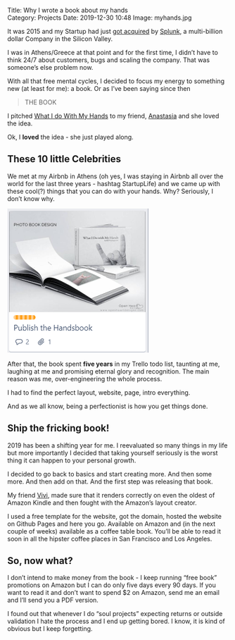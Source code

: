 Title: Why I wrote a book about my hands  
Category: Projects
Date: 2019-12-30 10:48
Image: myhands.jpg

It was 2015 and my Startup had just [got acquired](https://www.splunk.com/view/SP-CAAAJJC) by [Splunk](https://splunk.com), a multi-billion dollar Company in the Silicon Valley.

I was in Athens/Greece at that point and for the first time, I didn’t have to think 24/7 about customers, bugs and scaling the company. That was someone’s else problem now.

With all that free mental cycles, I decided to focus my energy to something new (at least for me): a book. Or as I’ve been saying since then

> THE BOOK

I pitched [What I do With My Hands](https://whatidowithmyhands.com/) to my friend, [Anastasia](http://www.asiomou.com/) and she loved the idea.

Ok, I **loved** the idea - she just played along.

## These 10 little Celebrities
We met at my Airbnb in Athens (oh yes, I was staying in Airbnb all over the world for the last three years - hashtag StartupLife) and we came up with these cool(?) things that you can do with your hands. Why? Seriously, I don’t know why.

![It was on my todo list for a long time](/images/handtrello.png)

After that, the book spent **five years** in my Trello todo list, taunting at me, laughing at me and promising eternal glory and recognition. The main reason was me, over-engineering the whole process.

I had to find the perfect layout, website, page, intro everything.

And as we all know, being a perfectionist is how you get things done.

## Ship the fricking book!
2019 has been a shifting year for me. I reevaluated so many things in my life but more importantly I decided that taking yourself seriously is the worst thing it can happen to your personal growth.

I decided to go back to basics and start creating more. And then some more. And then add on that. And the first step was releasing that book.

My friend [Vivi](https://www.flickr.com/photos/ikve), made sure that it renders correctly on even the oldest of Amazon Kindle and then fought with the Amazon’s layout creator.

I used a free template for the website, got the domain, hosted the website on Github Pages and here you go. Available on Amazon and (in the next couple of weeks) available as a coffee table book. You’ll be able to read it soon in all the hipster coffee places in San Francisco and Los Angeles.

## So, now what?
I don’t intend to make money from the book - I keep running “free book” promotions on Amazon but I can do only five days every 90 days. If you want to read it and don’t want to spend $2 on Amazon, send me an email and I’ll send you a PDF version.

I found out that whenever I do “soul projects” expecting returns or outside validation I hate the process and I end up getting bored. I know, it is kind of obvious but I keep forgetting.
